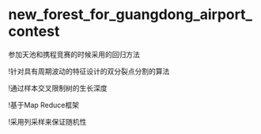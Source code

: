 # new_forest_for_guangdong_airport_contest 
参加天池和携程竞赛的时候采用的回归方法

!针对具有周期波动的特征设计的双分裂点分割的算法 

!通过样本交叉限制树的生长深度
 
!基于Map Reduce框架
 
!采用列采样来保证随机性
 
